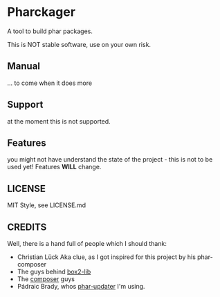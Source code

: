 # Pharckager

A tool to build phar packages.

This is NOT stable software, use on your own risk.


## Manual
... to come when it does more

## Support
at the moment this is not supported.

## Features
you might not have understand the state of the project - this is not to be used yet! Features **WILL** change.

## LICENSE
MIT Style, see LICENSE.md

## CREDITS

Well, there is a hand full of people which I should thank: 
 * Christian Lück Aka clue, as I got inspired for this project by his phar-composer
 * The guys behind [box2-lib](https://github.com/box-project/box2-lib)
 * The [composer](https://getcomposer.org) guys
 * Pádraic Brady, whos [phar-updater](https://github.com/padraic/phar-updater) I'm using.
